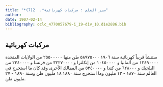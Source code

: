 ```yaml
---
title: "*سير العلم : مركبات كهربائية*.  2(7)"
author: 
date: 1907-02-14
bibliography: oclc_4770057679-i_19-div_10.d1e2886.bib
---
```




##  مركبات كهربائية 


 ستنشأ قريباً كهربائية سنة  ١٩٠٦  ٥٨٩٧٥٠٠٠  طن منها  ٢٥٥٠٠٠٠٠  من الولايات المتحدة  ١٢٤٩٠٠٠٠  من ألمانيا و  ١٠٤٥٠٠٠٠  من إنكلترا و  ٣٢٢٧٠٠٠٠  من فرنسا و  ٢٣٤٠٠٠٠  من البلجيك و  ٦٢٨٠٠٠  من كندا و  ٥٣٤٠٠٠٠  من الممالك الأخرى وقد كان ما استخرج في العالم سنة  ١٨٧٠  -  ١٢  مليون وما استخرج سنة  ١٨٨٠  ١٨  مليون طن وسنة  ١٨٩٠  -  ٢٧  مليون طن. 
